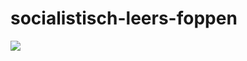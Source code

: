 # socialistisch-leers-foppen
![](https://github.com/nondejus/socialistisch-leers-foppen/blob/main/ArtBoard%20Image%20(53).jpg)
